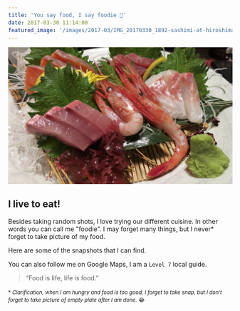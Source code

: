 ```yaml
---
title: 'You say food, I say foodie 🍭'
date: 2017-03-30 11:14:00
featured_image: '/images/2017-03/IMG_20170330_1892-sashimi-at-hiroshima-1600x1000.jpg'
---
```


![](/images/2017-03/IMG_20170330_1892-sashimi-at-hiroshima-1600x1000.jpg)

## I live to eat!
Besides taking random shots, I love trying our different cuisine. In other words you can call me "foodie".
I may forget many things, but I never* forget to take picture of my food.

Here are some of the snapshots that I can find.


You can also follow me on Google Maps, I am a `Level 7` local guide. 

> “Food is life, life is food.”

<small>* _Clarification, when I am hungry and food is too good, I forget to take snap, but I don't forget to take picture of empty plate after I am done._ 😂</small> 
